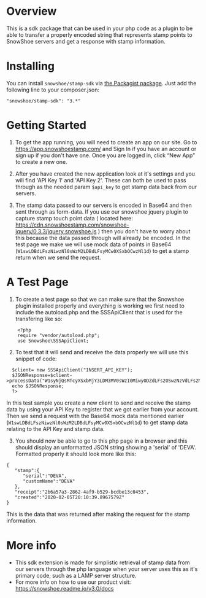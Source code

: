 # Overview
This is a sdk package that can be used in your php code as a plugin to be able to transfer a properly encoded string that represents stamp points to SnowShoe servers and get a response with stamp information.

# Installing

You can install `snowshoe/stamp-sdk` via [the Packagist package](https://packagist.org/packages/snowshoe/stamp-sdk). Just add the following line to your composer.json:

    "snowshoe/stamp-sdk": "3.*"

# Getting Started

1. To get the app running, you will need to create an app on our site. Go to https://app.snowshoestamp.com/ and Sign In if you have an account or sign up if you don't have one. Once you are logged in, click “New App” to create a new one.

2. After you have created the new application look at it's settings and you will find 'API Key 1' and 'API Key 2'. These can both be used to pass through as the needed param `$api_key` to get stamp data back from our servers.

3. The stamp data passed to our servers is encoded in Base64 and then sent through as form-data. If you use our snowshoe jquery plugin to capture stamp touch point data ( located here: https://cdn.snowshoestamp.com/snowshoe-jquery/0.3.3/jquery.snowshoe.js ) then you don't have to worry about this because the data passed through will already be encoded. In the test page we make we will use mock data of points in Base64 (`W1swLDBdLFszNiwzNl0sWzM2LDBdLFsyMCw0XSxbOCwzNl1d`) to get a stamp return when we send the request.

# A Test Page

1. To create a test page so that we can make sure that the Snowshoe plugin installed properly and everything is working we first need to include the autoload.php and the SSSApiClient that is used for the transfering like so:

```
    <?php
    require "vendor/autoload.php";
    use Snowshoe\SSSApiClient;
```

2. To test that it will send and receive the data properly we will use this snippet of code:

```
  $client= new SSSApiClient("INSERT_API_KEY");
  $JSONResponse=$client->processData("W1syNjQsMTcyXSxbMjY3LDM3MV0sWzI0MiwyODZdLFs2OSwzNzVdLFs2NiwyMjFdXQ==");
  echo $JSONResponse;
  ?>
```
In this test sample you create a new client to send and receive the stamp data by using your API Key to register that we got earlier from your account. Then we send a request with the Base64 mock data mentioned earlier (`W1swLDBdLFszNiwzNl0sWzM2LDBdLFsyMCw0XSxbOCwzNl1d`) to get stamp data relating to the API Key and stamp data.

3. You should now be able to go to this php page in a browser and this should display an unformatted JSON string showing a 'serial' of 'DEVA'. Formatted properly it should look more like this:

```
{
   "stamp":{
      "serial":"DEVA",
      "customName":"DEVA"
   },
   "receipt":"2b6a57a3-2862-4af9-b529-bcdbe13c0453",
   "created":"2020-02-05T20:10:39.8967579Z"
}
```

This is the data that was returned after making the request for the stamp information.

# More info

- This sdk extension is made for simplistic retrieval of stamp data from our servers through the php language when your server uses this as it's primary code, such as a LAMP server structure.
- For more info on how to use our product visit: 
    https://snowshoe.readme.io/v3.0/docs
